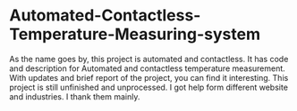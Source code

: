 # Automated-Contactless-Temperature-Measuring-system
As the name goes by, this project is automated and contactless. It has code and description for Automated and contactless temperature measurement. With updates and brief report of the project, you can find it interesting.
This project is still unfinished and unprocessed.
I got help form different website and industries. I thank them mainly.
